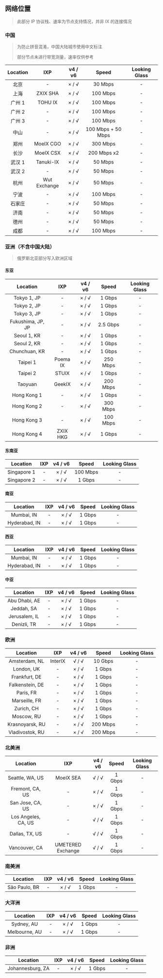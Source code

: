 ## 网络位置
>此部分 IP 协议栈、速率为节点支持情况，并非 IX 的连接情况


### 中国
>为防止拼音混淆，中国大陆城市使用中文标注
>
>部分节点未进行带宽测量，速率仅供参考

| Location | IXP | v4 / v6 | Speed | Looking Glass | 
| :----: | :----: | :----: | :----: | :----: |
| 北京 | - | × / √ | 30 Mbps | - |
| 上海 | ZXIX SHA | × / √ | 100 Mbps | - |
| 广州 1 | TOHU IX | × / √  | 100 Mbps | - |
| 广州 2 | - | × / √  | 100 Mbps | - |
| 广州 3 | - | × / √  | 100 Mbps | - |
| 中山 | - | × / √  | 100 Mbps + 50 Mbps | - |
| 郑州 | MoeIX CGO | × / √ | 300 Mbps | - |
| 长沙 | MoeIX CSX | × / √ | 200 Mbps x2 | - |
| 武汉 1 | Tanuki-IX | × / √ | 50 Mbps | - |
| 武汉 2 | - | × / √ | 50 Mbps | - |
| 杭州 | Wut Exchange | × / √ | 50 Mbps | - |
| 宁波 | - | × / √ | 100 Mbps | - |
| 石家庄 | - | × / √ | 50 Mbps | - |
| 济南 | - | × / √ | 50 Mbps | - |
| 德州 | - | × / √ | 50 Mbps | - |
| 成都 | - | × / √ | 100 Mbps | - |


### 亚洲（不含中国大陆）
>俄罗斯北亚部分写入欧洲区域
#### 东亚
| Location | IXP | v4 / v6 | Speed | Looking Glass | 
| :----: | :----: | :----: | :----: | :----: |
| Tokyo 1, JP | - | × / √ | 1 Gbps | - |
| Tokyo 2, JP | - | × / √ | 1 Gbps | - |
| Tokyo 3, JP | - | × / √ | 1 Gbps | - |
| Fukushima, JP, JP | - | × / √ | 2.5 Gbps | - |
| Seoul 1, KR | - | × / √ | 1 Gbps | - |
| Seoul 2, KR | - | × / √ | 1 Gbps | - |
| Chunchuan, KR | - | × / √ | 1 Gbps | - |
| Taipei 1 | Poema IX | × / √ | 250 Mbps | - |
| Taipei 2 | STUIX | × / √ | 1 Gbps | - |
| Taoyuan | GeekIX | × / √ | 200 Mbps | - |
| Hong Kong 1 | - | × / √ | 1 Gbps | - |
| Hong Kong 2 | - | × / √ | 300 Mbps | - |
| Hong Kong 3 | - | × / √ | 100 Mbps | - |
| Hong Kong 4 | ZXIX HKG | × / √ | 1 Gbps | - |


#### 东南亚
| Location | IXP | v4 / v6 | Speed | Looking Glass | 
| :----: | :----: | :----: | :----: | :----: |
| Singapore 1 | - | × / √ | 100 Mbps | - |
| Singapore 2 | - | × / √ | 1 Gbps | - |


#### 南亚
| Location | IXP | v4 / v6 | Speed | Looking Glass | 
| :----: | :----: | :----: | :----: | :----: |
| Mumbai, IN | - | × / √ | 1 Gbps | - |
| Hyderabad, IN | - | × / √ | 1 Gbps | - |

#### 西亚
| Location | IXP | v4 / v6 | Speed | Looking Glass | 
| :----: | :----: | :----: | :----: | :----: |
| Mumbai, IN | - | × / √ | 1 Gbps | - |
| Hyderabad, IN | - | × / √ | 1 Gbps | - |

#### 中亚
| Location | IXP | v4 / v6 | Speed | Looking Glass | 
| :----: | :----: | :----: | :----: | :----: |
| Abu Dhabi, AE | - | × / √ | 1 Gbps | - |
| Jeddah, SA | - | × / √ | 1 Gbps | - |
| Jerusalem, IL | - | × / √ | 1 Gbps | - |
| Denizli, TR | - | × / √ | 1 Gbps | - |

### 欧洲
| Location | IXP | v4 / v6 | Speed | Looking Glass | 
| :----: | :----: | :----: | :----: | :----: |
| Amsterdam, NL | InterIX | √ / √ | 10 Gbps | - |
| London, UK | - | × / √ | 1 Gbps | - |
| Frankfurt, DE | - | × / √ | 1 Gbps | - |
| Falkenstein, DE | - | × / √ | 1 Gbps | - |
| Paris, FR | - | × / √ | 1 Gbps | - |
| Marseille, FR | - | × / √ | 1 Gbps | - |
| Zurich, CH | - | × / √ | 1 Gbps | - |
| Moscow, RU | - | × / √ | 1 Gbps | - |
| Krasnoyarsk, RU | - | × / √ | 200 Mbps | - |
| Vladivostok, RU | - | × / √ | 200 Mbps | - |


### 北美洲
| Location | IXP | v4 / v6 | Speed | Looking Glass | 
| :----: | :----: | :----: | :----: | :----: |
| Seattle, WA, US | MoeIX SEA | √ / √ | 1 Gbps | - |
| Fremont, CA, US | - | × / √ | 1 Gbps | - |
| San Jose, CA, US | - | × / √ | 1 Gbps | - |
| Los Angeles, CA, US | - | √ / √ | 1 Gbps | - |
| Dallas, TX, US | - | √ / √ | 1 Gbps | - |
| Vancouver, CA | UMETERED Exchange | √ / √ | 1 Gbps | - |


### 南美洲
| Location | IXP | v4 / v6 | Speed | Looking Glass | 
| :----: | :----: | :----: | :----: | :----: |
| São Paulo, BR | - | × / √ | 1 Gbps | - |

### 大洋洲
| Location | IXP | v4 / v6 | Speed | Looking Glass | 
| :----: | :----: | :----: | :----: | :----: |
| Sydney, AU | - | × / √ | 1 Gbps | - |
| Melbourne, AU | - | × / √ | 1 Gbps | - |


### 非洲
| Location | IXP | v4 / v6 | Speed | Looking Glass | 
| :----: | :----: | :----: | :----: | :----: |
| Johannesburg, ZA | - | × / √ | 1 Gbps | - |


